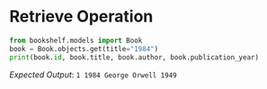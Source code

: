 # Retrieve Operation 
```python 
from bookshelf.models import Book 
book = Book.objects.get(title="1984") 
print(book.id, book.title, book.author, book.publication_year) 
``` 
*Expected Output*: `1 1984 George Orwell 1949` 

